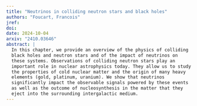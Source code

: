 ```yaml
---
title: "Neutrinos in colliding neutron stars and black holes"
authors: "Foucart, Francois"
jref:
doi:
date: 2024-10-04
arxiv: "2410.03646"
abstract: |
  In this chapter, we provide an overview of the physics of colliding
  black holes and neutron stars and of the impact of neutrinos on
  these systems. Observations of colliding neutron stars play an
  important role in nuclear astrophysics today. They allow us to study
  the properties of cold nuclear matter and the origin of many heavy
  elements (gold, platinum, uranium). We show that neutrinos
  significantly impact the observable signals powered by these events
  as well as the outcome of nucleosynthesis in the matter that they
  eject into the surrounding intergalactic medium.
---
```

